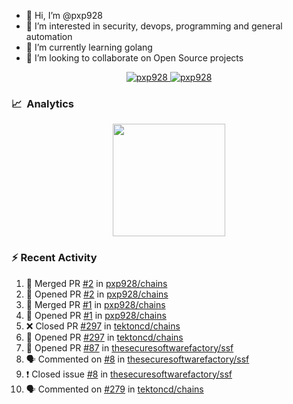 - 👋  Hi, I’m @pxp928
- 👀  I’m interested in security, devops, programming and general automation
- 🌱  I’m currently learning golang
- 💞️  I’m looking to collaborate on Open Source projects

<p align="center">
  <a href="https://linkedin.com/in/pxp928" target="blank">
    <img src="https://img.shields.io/badge/linkedin-%230077B5.svg?&style=for-the-badge&logo=linkedin&logoColor=white" alt="pxp928" />
  </a>
  <a href="https://twitter.com/pxp928" target="blank">
    <img src="https://img.shields.io/badge/Twitter-1DA1F2?style=for-the-badge&logo=twitter&logoColor=white" alt="pxp928" />
  </a>
</p>

### 📈 &nbsp;Analytics

<p align="center">
  <a href="https://github.com/pxp928">
    <img height="180em" src="https://github-readme-stats-eight-theta.vercel.app/api?username=pxp928&show_icons=true&theme=radical&include_all_commits=true&count_private=true&line_height=26"/>
    <!---
    <img height="180em" src="https://github-readme-stats-eight-theta.vercel.app/api/top-langs/?username=pxp928&layout=compact&theme=radical&line_height=26"/>
    --->
  </a>
</p>

### :zap: Recent Activity

<!--START_SECTION:activity-->
1. 🎉 Merged PR [#2](https://github.com/pxp928/chains/pull/2) in [pxp928/chains](https://github.com/pxp928/chains)
2. 💪 Opened PR [#2](https://github.com/pxp928/chains/pull/2) in [pxp928/chains](https://github.com/pxp928/chains)
3. 🎉 Merged PR [#1](https://github.com/pxp928/chains/pull/1) in [pxp928/chains](https://github.com/pxp928/chains)
4. 💪 Opened PR [#1](https://github.com/pxp928/chains/pull/1) in [pxp928/chains](https://github.com/pxp928/chains)
5. ❌ Closed PR [#297](https://github.com/tektoncd/chains/pull/297) in [tektoncd/chains](https://github.com/tektoncd/chains)
6. 💪 Opened PR [#297](https://github.com/tektoncd/chains/pull/297) in [tektoncd/chains](https://github.com/tektoncd/chains)
7. 💪 Opened PR [#87](https://github.com/thesecuresoftwarefactory/ssf/pull/87) in [thesecuresoftwarefactory/ssf](https://github.com/thesecuresoftwarefactory/ssf)
8. 🗣 Commented on [#8](https://github.com/thesecuresoftwarefactory/ssf/issues/8) in [thesecuresoftwarefactory/ssf](https://github.com/thesecuresoftwarefactory/ssf)
9. ❗️ Closed issue [#8](https://github.com/thesecuresoftwarefactory/ssf/issues/8) in [thesecuresoftwarefactory/ssf](https://github.com/thesecuresoftwarefactory/ssf)
10. 🗣 Commented on [#279](https://github.com/tektoncd/chains/issues/279) in [tektoncd/chains](https://github.com/tektoncd/chains)
<!--END_SECTION:activity-->

<!---
pxp928/pxp928 is a ✨ special ✨ repository because its `README.md` (this file) appears on your GitHub profile.
You can click the Preview link to take a look at your changes.
--->
